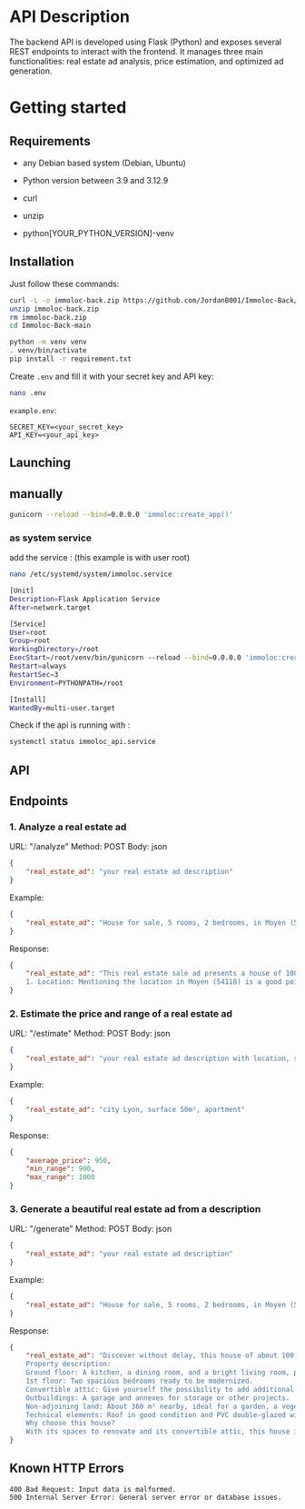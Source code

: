 # API Description

The backend API is developed using Flask (Python) and exposes several REST endpoints to interact with the frontend. It manages three main functionalities: real estate ad analysis, price estimation, and optimized ad generation.

# Getting started

## Requirements

- any Debian based system (Debian, Ubuntu)
- Python version between 3.9 and 3.12.9

- curl
- unzip
- python[YOUR_PYTHON_VERSION]-venv

## Installation

Just follow these commands:

```` bash
curl -L -o immoloc-back.zip https://github.com/JordanB001/Immoloc-Back/archive/refs/heads/main.zip
unzip immoloc-back.zip
rm immoloc-back.zip
cd Immoloc-Back-main

python -m venv venv
. venv/bin/activate
pip install -r requirement.txt
````

Create `.env` and fill it with your secret key and API key:

```` bash
nano .env
````

`example.env`:

``` text
SECRET_KEY=<your_secret_key>
API_KEY=<your_api_key>
```

## Launching

## manually

```` bash
gunicorn --reload --bind=0.0.0.0 'immoloc:create_app()'
````

### as system service

add the service : (this example is with user root)

```` bash
nano /etc/systemd/system/immoloc.service
````

```` bash
[Unit]
Description=Flask Application Service
After=network.target

[Service]
User=root
Group=root
WorkingDirectory=/root
ExecStart=/root/venv/bin/gunicorn --reload --bind=0.0.0.0 'immoloc:create_app()'
Restart=always
RestartSec=3
Environment=PYTHONPATH=/root

[Install]
WantedBy=multi-user.target
````

Check if the api is running with :

```` bash
systemctl status immoloc_api.service
````

## API

## Endpoints

### 1. Analyze a real estate ad

URL: "/analyze"
Method: POST
Body: json

``` json
{
    "real_estate_ad": "your real estate ad description"
}
```

Example:

``` json
{
    "real_estate_ad": "House for sale, 5 rooms, 2 bedrooms, in Moyen (54118). Discover without delay, this house of about 100 m²."
}
```

Response:

``` json
{
    "real_estate_ad": "This real estate sale ad presents a house of 100 m² located in Moyen (54118), comprising 5 rooms including 2 bedrooms. Here is a critical analysis of this ad:
    1. Location: Mentioning the location in Moyen (54118) is a good point, as it allows potential buyers to geographically locate the property. However, it would be useful to add information about the specific neighborhood or nearby amenities (schools, transport, shops, etc.) to give a better idea of the environment."
}
```

### 2. Estimate the price and range of a real estate ad

URL: "/estimate"
Method: POST
Body: json

``` json
{
    "real_estate_ad": "your real estate ad description with location, surface, and type of property"
}
```

Example:

``` json
{
    "real_estate_ad": "city Lyon, surface 50m², apartment"
}
```

Response:

``` json
{
    "average_price": 950,
    "min_range": 900,
    "max_range": 1000
}
```

### 3. Generate a beautiful real estate ad from a description

URL: "/generate"
Method: POST
Body: json

``` json
{
    "real_estate_ad": "your real estate ad description"
}
```

Example:

``` json
{
    "real_estate_ad": "House for sale, 5 rooms, 2 bedrooms, in Moyen (54118). 100 m², land 363m2, 40000 euros, ground floor: kitchen, dining room, living room. 1st floor: 2 bedrooms. attic"
}
```

Response:

``` json
{
    "real_estate_ad": "Discover without delay, this house of about 100 m², to be completely renovated, offers a great opportunity for project lovers. Located in a quiet area and close to amenities, it has all the assets to become your future home.
    Property description:
    Ground floor: A kitchen, a dining room, and a bright living room, perfect for creating a friendly living space.
    1st floor: Two spacious bedrooms ready to be modernized.
    Convertible attic: Give yourself the possibility to add additional rooms or a leisure space.
    Outbuildings: A garage and annexes for storage or other projects.
    Non-adjoining land: About 360 m² nearby, ideal for a garden, a vegetable garden, or a relaxation area.
    Technical elements: Roof in good condition and PVC double-glazed windows.
    Why choose this house?
    With its spaces to renovate and its convertible attic, this house is a blank canvas to realize your ideas. Its non-adjoining land and quiet environment add extra charm."
}
```

## Known HTTP Errors

```text
400 Bad Request: Input data is malformed.
500 Internal Server Error: General server error or database issues.
```
